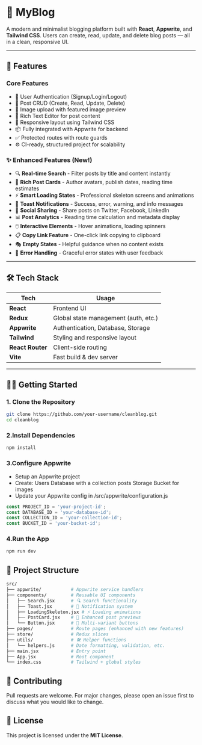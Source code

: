 # 📝 MyBlog

A modern and minimalist blogging platform built with **React**, **Appwrite**, and **Tailwind CSS**. Users can create, read, update, and delete blog posts — all in a clean, responsive UI.


---

## 🚀 Features

### Core Features
- 🔐 User Authentication (Signup/Login/Logout)
- 📰 Post CRUD (Create, Read, Update, Delete)
- 📸 Image upload with featured image preview
- 🧠 Rich Text Editor for post content
- 🧩 Responsive layout using Tailwind CSS
- 📦 Fully integrated with Appwrite for backend
- ✅ Protected routes with route guards
- ⚙️ CI-ready, structured project for scalability

### ✨ Enhanced Features (New!)
- 🔍 **Real-time Search** - Filter posts by title and content instantly
- 📅 **Rich Post Cards** - Author avatars, publish dates, reading time estimates
- ⚡ **Smart Loading States** - Professional skeleton screens and animations
- 🔔 **Toast Notifications** - Success, error, warning, and info messages
- 📱 **Social Sharing** - Share posts on Twitter, Facebook, LinkedIn
- 📊 **Post Analytics** - Reading time calculation and metadata display
- 🖱️ **Interactive Elements** - Hover animations, loading spinners
- 📋 **Copy Link Feature** - One-click link copying to clipboard
- 🎭 **Empty States** - Helpful guidance when no content exists
- 🔄 **Error Handling** - Graceful error states with user feedback

---

## 🛠️ Tech Stack

| Tech         | Usage                                |
|--------------|---------------------------------------|
| **React**    | Frontend UI                          |
| **Redux**    | Global state management (auth, etc.) |
| **Appwrite** | Authentication, Database, Storage    |
| **Tailwind** | Styling and responsive layout        |
| **React Router** | Client-side routing              |
| **Vite**     | Fast build & dev server              |

---

## 🧑‍💻 Getting Started
### 1. Clone the Repository


```bash
git clone https://github.com/your-username/cleanblog.git
cd cleanblog 
```

### 2.Install Dependencies
```bash
npm install
```

### 3.Configure Appwrite
- Setup an Appwrite project
- Create:
    Users
    Database with a collection posts
    Storage Bucket for images
- Update your Appwrite config in /src/appwrite/configuration.js
```js
const PROJECT_ID = 'your-project-id';
const DATABASE_ID = 'your-database-id';
const COLLECTION_ID = 'your-collection-id';
const BUCKET_ID = 'your-bucket-id';
```

### 4.Run the App
```bash
npm run dev
```


## 📁 Project Structure
```bash
src/
├── appwrite/           # Appwrite service handlers
├── components/         # Reusable UI components
│   ├── Search.jsx      # 🔍 Search functionality
│   ├── Toast.jsx       # 🔔 Notification system
│   ├── LoadingSkeleton.jsx # ⚡ Loading animations
│   ├── PostCard.jsx    # 📅 Enhanced post previews
│   └── Button.jsx      # 🎨 Multi-variant buttons
├── pages/              # Route pages (enhanced with new features)
├── store/              # Redux slices
├── utils/              # 🛠️ Helper functions
│   └── helpers.js      # Date formatting, validation, etc.
├── main.jsx            # Entry point
├── App.jsx             # Root component
└── index.css           # Tailwind + global styles
```



## 🤝 Contributing
Pull requests are welcome. For major changes, please open an issue first to discuss what you would like to change.

## 📄 License

This project is licensed under the **MIT License**.

